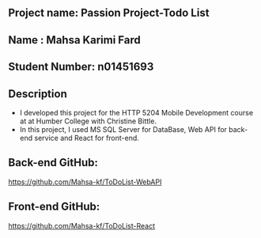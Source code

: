 ## Project name: Passion Project-Todo List
## Name : Mahsa Karimi Fard
## Student Number: n01451693

## Description
- I developed this project for the HTTP 5204 Mobile Development course at at Humber College with Christine Bittle.
- In this project, I used MS SQL Server for DataBase, Web API for back-end service and React for front-end.

## Back-end GitHub:
https://github.com/Mahsa-kf/ToDoList-WebAPI

## Front-end GitHub: 
https://github.com/Mahsa-kf/ToDoList-React 


